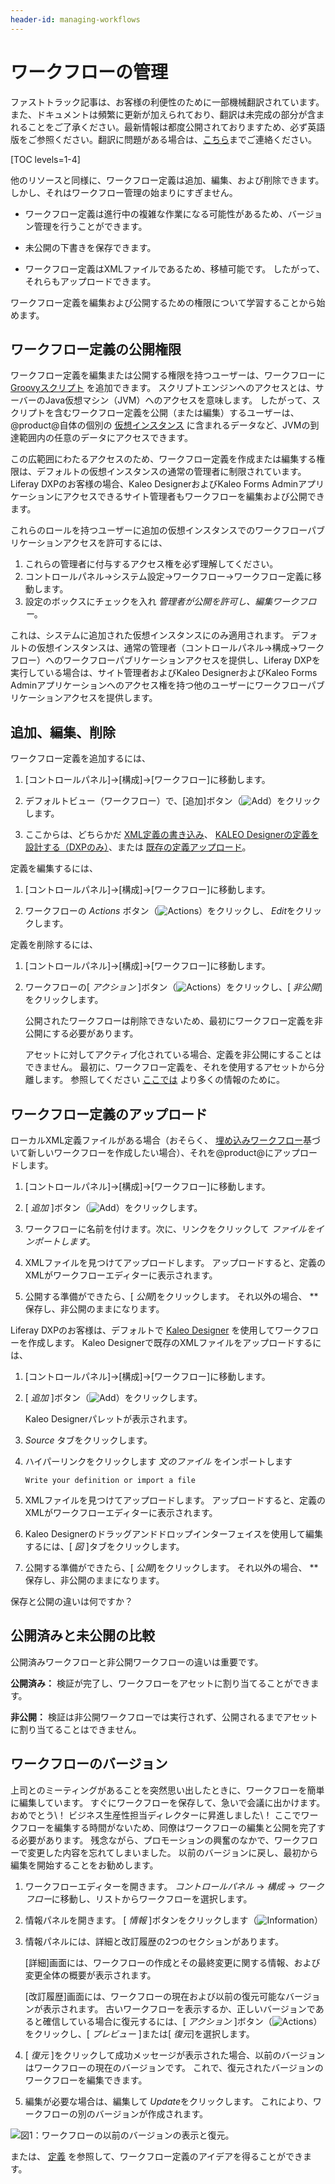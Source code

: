 ```yaml
---
header-id: managing-workflows
---
```


# ワークフローの管理

<p class="alert alert-info"><span class="wysiwyg-color-blue120">ファストトラック記事は、お客様の利便性のために一部機械翻訳されています。また、ドキュメントは頻繁に更新が加えられており、翻訳は未完成の部分が含まれることをご了承ください。最新情報は都度公開されておりますため、必ず英語版をご参照ください。翻訳に問題がある場合は、<a href="mailto:support-content-jp@liferay.com">こちら</a>までご連絡ください。</span></p>

[TOC levels=1-4]

他のリソースと同様に、ワークフロー定義は追加、編集、および削除できます。 しかし、それはワークフロー管理の始まりにすぎません。

  - ワークフロー定義は進行中の複雑な作業になる可能性があるため、バージョン管理を行うことができます。

  - 未公開の下書きを保存できます。

  - ワークフロー定義はXMLファイルであるため、移植可能です。 したがって、それらもアップロードできます。

ワークフロー定義を編集および公開するための権限について学習することから始めます。

## ワークフロー定義の公開権限

ワークフロー定義を編集または公開する権限を持つユーザーは、ワークフローに [Groovyスクリプト](/docs/7-1/user/-/knowledge_base/u/leveraging-the-script-engine-in-workflow) を追加できます。 スクリプトエンジンへのアクセスとは、サーバーのJava仮想マシン（JVM）へのアクセスを意味します。 したがって、スクリプトを含むワークフロー定義を公開（または編集）するユーザーは、@product@自体の個別の [仮想インスタンス](/docs/7-1/user/-/knowledge_base/u/virtual-instances) に含まれるデータなど、JVMの到達範囲内の任意のデータにアクセスできます。

この広範囲にわたるアクセスのため、ワークフロー定義を作成または編集する権限は、デフォルトの仮想インスタンスの通常の管理者に制限されています。 Liferay DXPのお客様の場合、Kaleo DesignerおよびKaleo Forms Adminアプリケーションにアクセスできるサイト管理者もワークフローを編集および公開できます。

これらのロールを持つユーザーに追加の仮想インスタンスでのワークフローパブリケーションアクセスを許可するには、

1.  これらの管理者に付与するアクセス権を必ず理解してください。
2.  コントロールパネル→システム設定→ワークフロー→ワークフロー定義に移動します。
3.  設定のボックスにチェックを入れ *管理者が公開を許可し、編集ワークフロー*。

これは、システムに追加された仮想インスタンスにのみ適用されます。 デフォルトの仮想インスタンスは、通常の管理者（コントロールパネル→構成→ワークフロー）へのワークフローパブリケーションアクセスを提供し、Liferay DXPを実行している場合は、サイト管理者およびKaleo DesignerおよびKaleo Forms Adminアプリケーションへのアクセス権を持つ他のユーザーにワークフローパブリケーションアクセスを提供します。

## 追加、編集、削除

ワークフロー定義を追加するには、

1.  [コントロールパネル]→[構成]→[ワークフロー]に移動します。

2.  デフォルトビュー（ワークフロー）で、[追加]ボタン（![Add](../../images/icon-add.png)）をクリックします。

3.  ここからは、どちらかだ [XML定義の書き込み](/docs/7-1/tutorials/-/knowledge_base/t/crafting-xml-workflow-definitions)、 [KALEO Designerの定義を設計する（DXPのみ）](https://customer.liferay.com/documentation/7.1/admin/-/official_documentation/portal/kaleo-designer)、または [既存の定義アップロード](#uploading-workflow-definitions)。

定義を編集するには、

1.  [コントロールパネル]→[構成]→[ワークフロー]に移動します。

2.  ワークフローの *Actions* ボタン（![Actions](../../images/icon-actions.png)）をクリックし、 *Edit*をクリックします。

定義を削除するには、

1.  [コントロールパネル]→[構成]→[ワークフロー]に移動します。

2.  ワークフローの[ *アクション* ]ボタン（![Actions](../../images/icon-actions.png)）をクリックし、[ *非公開*]をクリックします。

    公開されたワークフローは削除できないため、最初にワークフロー定義を非公開にする必要があります。

    アセットに対してアクティブ化されている場合、定義を非公開にすることはできません。 最初に、ワークフロー定義を、それを使用するアセットから分離します。 参照してください [ここでは](/docs/7-1/user/-/knowledge_base/u/activating-workflow) より多くの情報のために。

## ワークフロー定義のアップロード

ローカルXML定義ファイルがある場合（おそらく、 [埋め込みワークフロー](/docs/7-1/user/-/knowledge_base/u/workflow#embedded-workflows)基づいて新しいワークフローを作成したい場合）、それを@product@にアップロードします。

1.  [コントロールパネル]→[構成]→[ワークフロー]に移動します。

2.  [ *追加* ]ボタン（![Add](../../images/icon-add.png)）をクリックします。

3.  ワークフローに名前を付けます。次に、リンクをクリックして *ファイルをインポートします*。

4.  XMLファイルを見つけてアップロードします。 アップロードすると、定義のXMLがワークフローエディターに表示されます。

5.  公開する準備ができたら、[ *公開*]をクリックします。 それ以外の場合、 ** 保存し、非公開のままになります。

Liferay DXPのお客様は、デフォルトで [Kaleo Designer](https://customer.liferay.com/documentation/7.1/admin/-/official_documentation/portal/kaleo-designer) を使用してワークフローを作成します。 Kaleo Designerで既存のXMLファイルをアップロードするには、

1.  [コントロールパネル]→[構成]→[ワークフロー]に移動します。

2.  [ *追加* ]ボタン（![Add](../../images/icon-add.png)）をクリックします。

    Kaleo Designerパレットが表示されます。

3.  *Source* タブをクリックします。

4.  ハイパーリンクをクリックします *文のファイル* をインポートします

    `Write your definition or import a file`

5.  XMLファイルを見つけてアップロードします。 アップロードすると、定義のXMLがワークフローエディターに表示されます。

6.  Kaleo Designerのドラッグアンドドロップインターフェイスを使用して編集するには、[ *図* ]タブをクリックします。

7.  公開する準備ができたら、[ *公開*]をクリックします。 それ以外の場合、 ** 保存し、非公開のままになります。

保存と公開の違いは何ですか？

## 公開済みと未公開の比較

公開済みワークフローと非公開ワークフローの違いは重要です。

**公開済み：** 検証が完了し、ワークフローをアセットに割り当てることができます。

**非公開：** 検証は非公開ワークフローでは実行されず、公開されるまでアセットに割り当てることはできません。

## ワークフローのバージョン

上司とのミーティングがあることを突然思い出したときに、ワークフローを簡単に編集しています。 すぐにワークフローを保存して、急いで会議に出かけます。 おめでとう\！ ビジネス生産性担当ディレクターに昇進しました\！ ここでワークフローを編集する時間がないため、同僚はワークフローの編集と公開を完了する必要があります。 残念ながら、プロモーションの興奮のなかで、ワークフローで変更した内容を忘れてしまいました。 以前のバージョンに戻し、最初から編集を開始することをお勧めします。

1.  ワークフローエディターを開きます。 *コントロールパネル* → *構成* → *ワークフロー*に移動し、リストからワークフローを選択します。

2.  情報パネルを開きます。 [ *情報* ]ボタンをクリックします（![Information](../../images/icon-information.png)）

3.  情報パネルには、詳細と改訂履歴の2つのセクションがあります。

    [詳細]画面には、ワークフローの作成とその最終変更に関する情報、および変更全体の概要が表示されます。

    [改訂履歴]画面には、ワークフローの現在および以前の復元可能なバージョンが表示されます。 古いワークフローを表示するか、正しいバージョンであると確信している場合に復元するには、[ *アクション* ]ボタン（![Actions](../../images/icon-actions.png)）をクリックし、[ *プレビュー* ]または[ *復元*]を選択します。

4.  [ *復元* ]をクリックして成功メッセージが表示された場合、以前のバージョンはワークフローの現在のバージョンです。 これで、復元されたバージョンのワークフローを編集できます。

5.  編集が必要な場合は、編集して *Update*をクリックします。 これにより、ワークフローの別のバージョンが作成されます。

![図1：ワークフローの以前のバージョンの表示と復元。](../../images/workflow-revisions.png)

または、 [定義](/docs/7-1/user/-/knowledge_base/u/workflow#embedded-workflows) を参照して、ワークフロー定義のアイデアを得ることができます。
